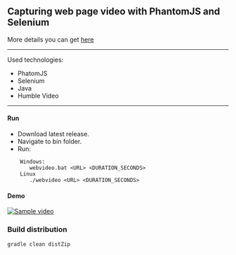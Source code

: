 ## Capturing web page video with PhantomJS and Selenium

More details you can get [here](https://blog.d7d.biz/capturing-web-page-video-with-phantomjs-and-humble-video)

---

Used technologies:

* PhatomJS
* Selenium
* Java
* Humble Video

----

#### Run

* Download latest release.
* Navigate to bin folder.
* Run: 
```
    Windows:
       webvideo.bat <URL> <DURATION_SECONDS>
    Linux
       ./webvideo <URL> <DURATION_SECONDS>
```

#### Demo

[![Sample video](http://img.youtube.com/vi/cvKQathY0mE/0.jpg)](http://www.youtube.com/watch?v=cvKQathY0mE)

### Build distribution

`gradle clean distZip`

